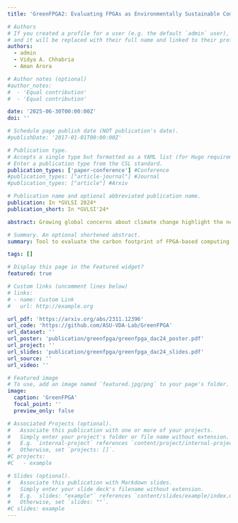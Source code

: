 ```yaml
---
title: 'GreenFPGA2: Evaluating FPGAs as Environmentally Sustainable Computing Solutions'

# Authors
# If you created a profile for a user (e.g. the default `admin` user), write the username (folder name) here
# and it will be replaced with their full name and linked to their profile.
authors:
  - admin
  - Vidya A. Chhabria
  - Aman Arora

# Author notes (optional)
#author_notes:
#  - 'Equal contribution'
#  - 'Equal contribution'

date: '2025-06-30T00:00:00Z'
doi: ''

# Schedule page publish date (NOT publication's date).
#publishDate: '2017-01-01T00:00:00Z'

# Publication type.
# Accepts a single type but formatted as a YAML list (for Hugo requirements).
# Enter a publication type from the CSL standard.
publication_types: ['paper-conference'] #Conference
#publication_types: ["article-journal"] #Journal 
#publication_types: ["article"] #Arxiv

# Publication name and optional abbreviated publication name.
publication: In *GVLSI 2024*
publication_short: In *GVLSI'24*

abstract: Growing global concerns about climate change highlight the need for environmentally sustainable computing. The ecological impact of computing, including operational and embodied, is a key consideration. Field Programmable Gate Arrays (FPGAs) stand out as promising sustainable computing platforms due to their reconfigurability across various applications. This paper introduces GreenFPGA, a tool estimating the total carbon footprint (CFP) of FPGAs over their lifespan, considering design, manufacturing, reconfigurability (reuse), operation, disposal, and recycling. Using GreenFPGA, the paper evaluates scenarios where the ecological benefits of FPGA reconfigurability outweigh operational and embodied carbon costs, positioning FPGAs as a environmentally sustainable choice for hardware acceleration compared to Application-Specific Integrated Circuits (ASICs). Experimental results show that FPGAs have lower CFP than ASICs, particularly for multiple distinct, low-volume applications, or short application lifespans.

# Summary. An optional shortened abstract.
summary: Tool to evaluate the carbon footprint of FPGA-based computing across its lifetime. The tool can also perform comparisons with ASIC counterpart considering differnt aspects such as manufacturing, recycling, disposal, reconfigurability (reuse), operation and design. The sustainable benifits of FPGA compared to ASIC is shown in this work.

tags: []

# Display this page in the Featured widget?
featured: true

# Custom links (uncomment lines below)
# links:
# - name: Custom Link
#   url: http://example.org

url_pdf: 'https://arxiv.org/abs/2311.12396'
url_code: 'https://github.com/ASU-VDA-Lab/GreenFPGA'
url_dataset: ''
url_poster: 'publication/greenfpga/greenfpga_dac24_poster.pdf'
url_project: ''
url_slides: 'publication/greenfpga/greenfpga_dac24_slides.pdf'
url_source: ''
url_video: ''

# Featured image
# To use, add an image named `featured.jpg/png` to your page's folder.
image:
  caption: 'GreenFPGA'
  focal_point: ''
  preview_only: false

# Associated Projects (optional).
#   Associate this publication with one or more of your projects.
#   Simply enter your project's folder or file name without extension.
#   E.g. `internal-project` references `content/project/internal-project/index.md`.
#   Otherwise, set `projects: []`.
#C projects:
#C   - example

# Slides (optional).
#   Associate this publication with Markdown slides.
#   Simply enter your slide deck's filename without extension.
#   E.g. `slides: "example"` references `content/slides/example/index.md`.
#   Otherwise, set `slides: ""`.
#C slides: example
---
```

